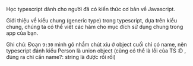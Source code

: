 Học typescript dành cho người đã có kiến thức cơ bản về Javascript.

Giới thiệu về kiểu chung (generic type) trong typescript, dựa trên kiểu chung, chúng ta có thể viết
các hàm cho mục đích sử dụng chung trong app của bạn.

Ghi chú: Đoạn `9:30` mình gõ nhầm chút xíu ở object cuối chỉ có name, nên typescript đánh kiểu
Person là union object (cũng có thể là lỗi của TS :D , đúng ra chỉ cần name?: string là được rồi
rồi)